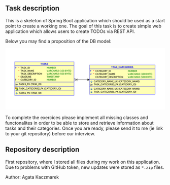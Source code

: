 ## Task description

This is a skeleton of Spring Boot application which should be used as a start point to create a working one.
The goal of this task is to create simple web application which allows users to create TODOs via REST API.

Below you may find a proposition of the DB model:

![DB model](DBModel.png)

To complete the exercices please implement all missing classes and functonalites in order to be able to store and retrieve information about tasks and their categories.
Once you are ready, please send it to me (ie link to your git repository) before  our interview.

## Repository description

First repository, where I stored all files during my work on this application. Due to problems with GitHub token, new updates were stored as `*.zip` files.

Author: Agata Kaczmarek
